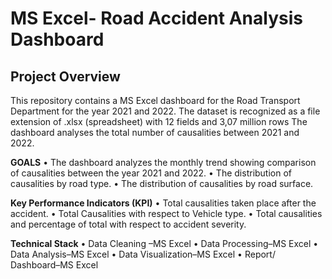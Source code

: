 # MS Excel- Road Accident Analysis Dashboard

## Project Overview
This repository contains a MS Excel dashboard for the Road Transport Department for the year 2021 and 2022. The dataset is recognized as a file extension of .xlsx (spreadsheet) with 12 fields and 3,07 million rows The dashboard analyses the total number of causalities between 2021 and 2022.



**GOALS**
•	The dashboard analyzes the monthly trend showing comparison of causalities between the year 2021 and 2022.
•	The distribution of causalities by road type.
•	The distribution of causalities by road surface.


**Key Performance Indicators (KPI)**
•	Total causalities taken place after the accident.
•	Total Causalities with respect to Vehicle type.
•	Total causalities and percentage of total with respect to accident severity.


**Technical Stack**
•	Data Cleaning –MS Excel
•	Data Processing–MS Excel
•	Data Analysis–MS Excel
•	Data Visualization–MS Excel
•	Report/ Dashboard–MS Excel

